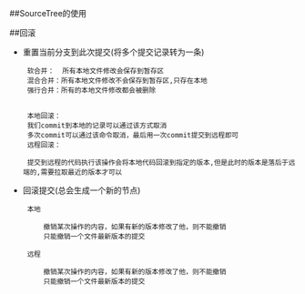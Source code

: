 ##SourceTree的使用

##回滚

 * 重置当前分支到此次提交(将多个提交记录转为一条)
        
        软合并：  所有本地文件修改会保存到暂存区
        混合合并：所有本地文件修改不会保存到暂存区,只存在本地
        强行合并：所有的本地文件修改都会被删除
        
        
        本地回滚：
        我们commit到本地的记录可以通过该方式取消
        多次commit可以通过该命令取消，最后用一次commit提交到远程即可
        远程回滚：
        
        提交到远程的代码执行该操作会将本地代码回滚到指定的版本,但是此时的版本是落后于远端的,需要拉取最近的版本才可以
        


 * 回滚提交(总会生成一个新的节点)
        
        
        
        本地
            
            撤销某次操作的内容，如果有新的版本修改了他，则不能撤销
            只能撤销一个文件最新版本的提交
        
        远程
            
            撤销某次操作的内容，如果有新的版本修改了他，则不能撤销
            只能撤销一个文件最新版本的提交